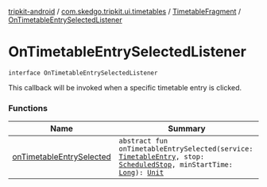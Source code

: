 [tripkit-android](../../../index.md) / [com.skedgo.tripkit.ui.timetables](../../index.md) / [TimetableFragment](../index.md) / [OnTimetableEntrySelectedListener](./index.md)

# OnTimetableEntrySelectedListener

`interface OnTimetableEntrySelectedListener`

This callback will be invoked when a specific timetable entry is clicked.

### Functions

| Name | Summary |
|---|---|
| [onTimetableEntrySelected](on-timetable-entry-selected.md) | `abstract fun onTimetableEntrySelected(service: `[`TimetableEntry`](../../../com.skedgo.tripkit.ui.model/-timetable-entry/index.md)`, stop: `[`ScheduledStop`](../../../com.skedgo.android.common.model/-scheduled-stop/index.md)`, minStartTime: `[`Long`](https://kotlinlang.org/api/latest/jvm/stdlib/kotlin/-long/index.html)`): `[`Unit`](https://kotlinlang.org/api/latest/jvm/stdlib/kotlin/-unit/index.html) |

